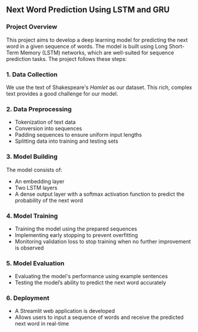 ## Next Word Prediction Using LSTM and GRU

### Project Overview

This project aims to develop a deep learning model for predicting the next word in a given sequence of words. The model is built using Long Short-Term Memory (LSTM) networks, which are well-suited for sequence prediction tasks. The project follows these steps:

### 1. Data Collection
We use the text of Shakespeare's *Hamlet* as our dataset. This rich, complex text provides a good challenge for our model.

### 2. Data Preprocessing
- Tokenization of text data
- Conversion into sequences
- Padding sequences to ensure uniform input lengths
- Splitting data into training and testing sets

### 3. Model Building
The model consists of:
- An embedding layer
- Two LSTM layers
- A dense output layer with a softmax activation function to predict the probability of the next word

### 4. Model Training
- Training the model using the prepared sequences
- Implementing early stopping to prevent overfitting
- Monitoring validation loss to stop training when no further improvement is observed

### 5. Model Evaluation
- Evaluating the model's performance using example sentences
- Testing the model’s ability to predict the next word accurately

### 6. Deployment
- A Streamlit web application is developed
- Allows users to input a sequence of words and receive the predicted next word in real-time


